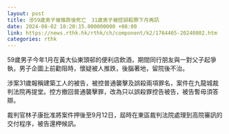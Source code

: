 ```yaml
---
layout: post
title: 涉59歲男子被推跌後死亡　31歲男子被控誤殺罪下月再訊
date: 2024-08-02 18:20:15.000000000 +08:00
link: https://news.rthk.hk/rthk/ch/component/k2/1764465-20240802.htm
categories: rthk
---
```


59歲男子今年1月在黃大仙東頭邨的便利店飲酒，期間同行朋友與一對父子起爭執，男子企圖上前勸阻時，懷疑被人推跌，後腦著地，留院後不治。

涉案31歲報稱建築工人的被告，被控普通襲擊及誤殺兩項罪名，案件在九龍城裁判法院再提堂。控方撤回普通襲擊罪，改為只以誤殺罪控告被告，被告暫毋須答辯。

裁判官林子康批准將案件押後至9月12日，屆時在東區裁判法院處理到高院審訊的交付程序，被告還柙候訊。
